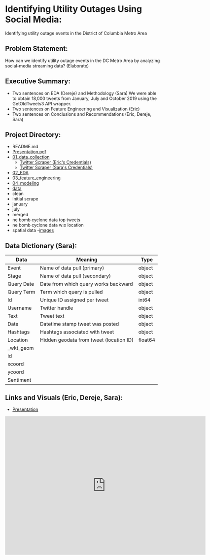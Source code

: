 # Identifying Utility Outages Using Social Media:
Identifying utility outage events in the District of Columbia Metro Area

## Problem Statement: 
How can we identify utility outage events in the DC Metro Area by analyzing social-media streaming data?
(Elaborate)

## Executive Summary:
- Two sentences on EDA (Dereje) and Methodology (Sara)
We were able to obtain 18,000 tweets from January, July and October 2019 using the GetOldTweets3 API wrapper. 
- Two sentences on Feature Engineering and Visualization (Eric)
- Two sentences on Conclusions and Recommendations (Eric, Dereje, Sara)

## Project Directory:

- README.md
- [Presentation.pdf]('Presentation.pdf')
- [01_data_collection]('01_data_collection')
  - [Twitter Scraper (Eric's Credentials)]('../data_collection/twitter-eric.ipynb')
  - [Twitter Scraper (Sara's Credentials)]('../data_collection/twitter-sara.ipynb')
- [02_EDA]('02_EDA')
- [03_feature_engineering]('03_feature_engineering')
- [04_modeling]('04_modeling')
- [data]('data')
 - clean
 - initial scrape
 - january
 - july
 - merged
 - ne bomb cyclone data top tweets
 - ne bomb cyclone data w:o location
 - spatial data
-[images]('images')

## Data Dictionary (Sara):

| Data        | Meaning                                   | Type    |
|-------------|-------------------------------------------|---------|
| Event       | Name of data pull \(primary\)             | object  |
| Stage       | Name of data pull \(secondary\)           | object  |
| Query Date  | Date from which query works backward      | object  |
| Query Term  | Term which query is pulled                | object  |
| Id          | Unique ID assigned per tweet              | int64   |
| Username    | Twitter handle                            | object  |
| Text        | Tweet text                                | object  |
| Date        | Datetime stamp tweet was posted           | object  |
| Hashtags    | Hashtags associated with tweet            | object  |
| Location    | Hidden geodata from tweet \(location ID\) | float64 |
| \_wkt\_geom |                                           |         |
| id          |                                           |         |
| xcoord      |                                           |         |
| ycoord      |                                           |         |
| Sentiment   |                                           |         |


## Links and Visuals (Eric, Dereje, Sara):

- [Presentation]('https://docs.google.com/presentation/d/128lOfsY1CZh6_4jX0TtL15vsUzMp7NTwL2Twcxc9xho/edit')

<iframe seamless frameborder="0" src="https://public.tableau.com/views/GA_DSI_DC_PowerOutages_20200513/Dashboard?:display_count=y&publish=yes&:origin=viz_share_link" width = '650' height = '450' scrolling='yes' ></iframe>    

